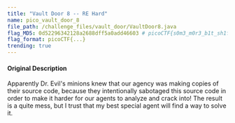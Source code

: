 ```yaml
---
title: "Vault Door 8 -- RE Hard"
name: pico_vault_door_8
file_path: /challenge_files/vault_door/VaultDoor8.java
flag_MD5: 0d52296342128a2688dff5a0add46603 # picoCTF{s0m3_m0r3_b1t_sh1fTiNg_91c642112}
flag_format: picoCTF{...}
trending: true
---
```

#### Original Description
<p>Apparently Dr. Evil's minions knew that our agency was making copies of their source code,
because they intentionally sabotaged this source code in order to make it harder for our agents
to analyze and crack into! The result is a quite mess, but I trust that my best special agent
will find a way to solve it.</p>
